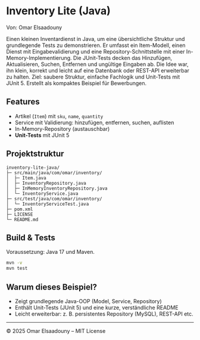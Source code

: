 # Inventory Lite (Java)

Von: Omar Elsaadouny

Einen kleinen Inventardienst in Java, um eine übersichtliche Struktur und grundlegende Tests zu demonstrieren. Er umfasst ein Item-Modell, einen Dienst mit Eingabevalidierung und eine Repository-Schnittstelle mit einer In-Memory-Implementierung. Die JUnit-Tests decken das Hinzufügen, Aktualisieren, Suchen, Entfernen und ungültige Eingaben ab. Die Idee war, ihn klein, korrekt und leicht auf eine Datenbank oder REST-API erweiterbar zu halten. Ziel: saubere Struktur, einfache Fachlogik und Unit-Tests mit JUnit 5. Erstellt als kompaktes Beispiel für Bewerbungen.

## Features
- Artikel (`Item`) mit `sku`, `name`, `quantity`
- Service mit Validierung: hinzufügen, entfernen, suchen, auflisten
- In-Memory-Repository (austauschbar)
- **Unit-Tests** mit JUnit 5

## Projektstruktur
```
inventory-lite-java/
├─ src/main/java/com/omar/inventory/
│  ├─ Item.java
│  ├─ InventoryRepository.java
│  ├─ InMemoryInventoryRepository.java
│  └─ InventoryService.java
├─ src/test/java/com/omar/inventory/
│  └─ InventoryServiceTest.java
├─ pom.xml
├─ LICENSE
└─ README.md
```

## Build & Tests
Voraussetzung: Java 17 und Maven.

```bash
mvn -v
mvn test
```

## Warum dieses Beispiel?
- Zeigt grundlegende Java-OOP (Model, Service, Repository)
- Enthält Unit-Tests (JUnit 5) und eine kurze, verständliche README
- Leicht erweiterbar: z. B. persistentes Repository (MySQL), REST-API etc.


---
© 2025 Omar Elsaadouny – MIT License

